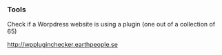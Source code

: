 ### Tools

Check if a Worpdress website is using a plugin (one out of a collection of 65)

http://wppluginchecker.earthpeople.se

